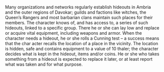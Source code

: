 Many organizations and networks regularly establish hideouts in Ambria and the outer regions of Davokar; guilds and factions like witches, the Queen’s Rangers and most barbarian clans maintain such places for their members. The character knows of, and has access to, a series of such hideouts, linked to a specific group. There he or she can lay low and replace or acquire vital equipment, including weapons and armor.
When the character needs a hideout, he or she rolls a Cunning test – a success means that the char acter recalls the location of a place in the vicinity. The location is hidden, safe and contains equipment to a value of 10 thaler; the character decides what is kept in the hideout, items and/or coins. He or she who takes something from a hideout is expected to replace it later, or at least report what was taken and for what purpose.